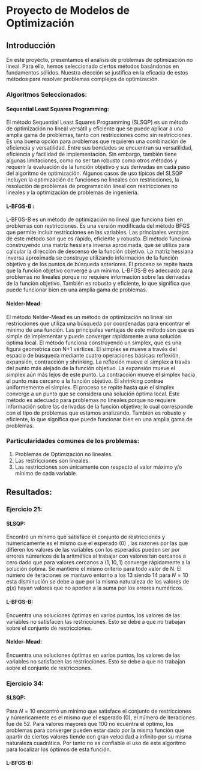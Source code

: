 # Proyecto de Modelos de Optimización

## Introducción
En este proyecto, presentamos el análisis de problemas de optimización no lineal. Para ello, hemos seleccionado ciertos métodos basándonos en fundamentos sólidos. Nuestra elección se justifica en la eficacia de estos métodos para resolver problemas complejos de optimización.

### Algoritmos Seleccionados:

#### Sequential Least Squares Programming:
El método Sequential Least Squares Programming (SLSQP) es un método de optimización no lineal versátil y eficiente que se puede aplicar a una amplia gama de problemas, tanto con restricciones como sin restricciones. Es una buena opción para problemas que requieren una combinación de eficiencia y versatilidad. Entre sus bondades se encuentran su versatilidad, eficiencia y facilidad de implementación. Sin embargo, también tiene algunas limitaciones, como no ser tan robusto como otros métodos y requerir la evaluación de la función objetivo y sus derivadas en cada paso del algoritmo de optimización. Algunos casos de uso típicos del SLSQP incluyen la optimización de funciones no lineales con restricciones, la resolución de problemas de programación lineal con restricciones no lineales y la optimización de problemas de ingeniería.

#### L-BFGS-B :
L-BFGS-B es un método de optimización no lineal que funciona bien en problemas con restricciones. Es una versión modificada del método BFGS que permite incluir restricciones en las variables. Las principales ventajas de este método son que es rápido, eficiente y robusto. El método funciona construyendo una matriz hessiana inversa aproximada, que se utiliza para calcular la dirección de descenso de la función objetivo. La matriz hessiana inversa aproximada se construye utilizando información de la función objetivo y de los puntos de búsqueda anteriores. El proceso se repite hasta que la función objetivo converge a un mínimo. L-BFGS-B es adecuado para problemas no lineales porque no requiere información sobre las derivadas de la función objetivo. También es robusto y eficiente, lo que significa que puede funcionar bien en una amplia gama de problemas.

#### Nelder-Mead:
El método Nelder-Mead es un método de optimización no lineal sin restricciones que utiliza una búsqueda por coordenadas para encontrar el mínimo de una función. Las principales ventajas de este método son que es simple de implementar y puede converger rápidamente a una solución óptima local. El método funciona construyendo un simplex, que es una figura geométrica con N+1 vértices. El simplex se mueve a través del espacio de búsqueda mediante cuatro operaciones básicas: reflexión, expansión, contracción y shrinking. La reflexión mueve el simplex a través del punto más alejado de la función objetivo. La expansión mueve el simplex aún más lejos de este punto. La contracción mueve el simplex hacia el punto más cercano a la función objetivo. El shrinking contrae uniformemente el simplex. El proceso se repite hasta que el simplex converge a un punto que se considera una solución óptima local. Este método es adecuado para problemas no lineales porque no requiere información sobre las derivadas de la función objetivo; lo cual corresponde con el tipo de problemas que estamos analizando. También es robusto y eficiente, lo que significa que puede funcionar bien en una amplia gama de problemas.

### Particularidades comunes de los problemas:
1. Problemas de Optimización no lineales.
2. Las restricciones son lineales.
3. Las restricciones son únicamente con respecto al valor máximo y/o mínimo de cada variable.

## Resultados:
### Ejercicio 21:

#### SLSQP:
Encontró un mínimo que satisface el conjunto de restricciones y númericamente es el mismo que el esperado (0) , las razones por las que difieren los valores de las variables con los esperados pueden ser por errores númericos de la aritmética al trabajar con valores tan cercanos a cero dado que para valores cercanos a $(1,10,1)$ converge rápidamente a la solución óptima. Se mantiene el mismo criterio para todo valor de N. El número de iteraciones se mantuvo entorno a los 13 siendo 14 para $N=10$
esta disminución se debe a que por la misma naturaleza de los valores de
$g(x)$  hayan valores que no aporten a la suma por los errores numéricos.


#### L-BFGS-B: 
Encuentra una soluciones óptimas en varios puntos, los valores de las variables no satisfacen las restricciones. Esto se debe a que no trabajan sobre el conjunto de restricciones.

#### Nelder-Mead:
Encuentra una soluciones óptimas en varios puntos, los valores de las variables no satisfacen las restricciones. Esto se debe a que no trabajan sobre el conjunto de restricciones.





### Ejercicio 34:
#### SLSQP:
Para $N=10$ encontró un mínimo que satisface el conjunto de restricciones y númericamente es el mismo que el esperado (0), el número de iteraciones fue de 52. Para valores mayores que 100 no ecuentra el óptimo, los problemas para converger pueden estar dado por la misma función que apartir de ciertos valores tiende con gran velocidad a infinito por su misma naturaleza cuadrática. Por tanto no es confiable el uso de este algoritmo para localizar los óptimos de esta función. 

#### L-BFGS-B:



